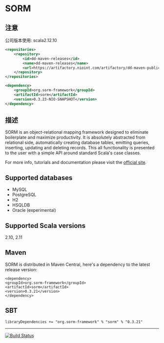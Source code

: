 # SORM

## 注意

公司版本使用: scala2.12.10

```xml
<repositories>
    <repository>
        <id>dd-maven-releases</id>
        <name>dd-maven-releases</name>
        <url>https://artifactory.nioint.com/artifactory/dd-maven-public-virtual</url>
    </repository>
</repositories>
```

```xml
<dependency>
    <groupId>org.sorm-framework</groupId>
    <artifactId>sorm</artifactId>
    <version>0.3.23-NIO-SNAPSHOT</version>
</dependency>
```

## 描述

SORM is an object-relational mapping framework designed to eliminate boilerplate and maximize productivity. It is absolutely abstracted from relational side, automatically creating database tables, emitting queries, inserting, updating and deleting records. This all functionality is presented to the user with a simple API around standard Scala's case classes. 

For more info, tutorials and documentation please visit the [official site](http://sorm-framework.org).

## Supported databases

* MySQL
* PostgreSQL
* H2
* HSQLDB
* Oracle (experimental)

## Supported Scala versions

2.10, 2.11

## Maven

SORM is distributed in Maven Central, here's a dependency to the latest release version:

    <dependency>
    <groupId>org.sorm-framework</groupId>
    <artifactId>sorm</artifactId>
    <version>0.3.21</version>
    </dependency>

## SBT

    libraryDependencies += "org.sorm-framework" % "sorm" % "0.3.21"

---

[![Build Status](https://travis-ci.org/sorm/sorm.png?branch=master)](https://travis-ci.org/sorm/sorm)
